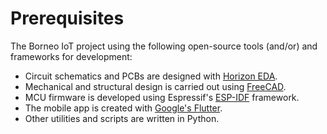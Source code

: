 # Prerequisites

The Borneo IoT project using the following open-source tools (and/or) and frameworks for development:

* Circuit schematics and PCBs are designed with [Horizon EDA](https://horizon-eda.org).
* Mechanical and structural design is carried out using [FreeCAD](https://www.freecad.org).
* MCU firmware is developed using Espressif's [ESP-IDF](https://github.com/espressif/esp-idf) framework.
* The mobile app is created with [Google's Flutter](https://flutter.dev/).
* Other utilities and scripts are written in Python.